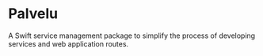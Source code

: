 # Palvelu

A Swift service management package to simplify the process of
developing services and web application routes.
